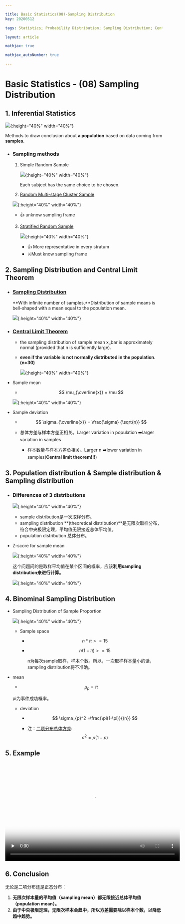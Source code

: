 ```yaml
---

title: Basic Statistics(08)-Sampling Distribution
key: 20200512

tags: Statistics; Probability Distribution; Sampling Distribution; Central Limit Theorem; Binominal Sampling Distribution;

layout: article

mathjax: true

mathjax_autoNumber: true

---
```


# Basic Statistics - (08) Sampling Distribution

<!--more-->

## 1. Inferential Statistics

![](https://suntarliarzn-1258316859.cos.ap-chongqing.myqcloud.com/social%20science/03%20Basic%20Statistics/week%205/01%20inferential%20statistics.jpg){:height="40%" width="40%"}

Methods to draw conclusion about **a population** based on data coming from **samples**.

- ### Sampling methods

  1. Simple Random Sample

     ![](https://suntarliarzn-1258316859.cos.ap-chongqing.myqcloud.com/social%20science/03%20Basic%20Statistics/week%205/02%20simple%20random%20sample.jpg){:height="40%" width="40%"}

     Each subject has the same choice to be chosen.

  2.  [Random Multi-stage Cluster Sample](https://suntarliarzn.github.io/2019/12/22/Social-Science-Quantitative-methods(05)-Sampling.html#multi-stage-cluster-sampling-%E5%A4%9A%E9%98%B6%E6%AE%B5%E6%95%B4%E4%BD%93%E6%8A%BD%E6%A0%B7)

     ![](https://suntarliarzn-1258316859.cos.ap-chongqing.myqcloud.com/social%20science/03%20Basic%20Statistics/week%205/03%20randm%20multi%20stage%20cluster.jpg){:height="40%" width="40%"}

     - :+1: unknow sampling frame

  3. [Stratified Random Sample](https://suntarliarzn.github.io/2019/12/22/Social-Science-Quantitative-methods(05)-Sampling.html#stratified-random-sampling-分层随机抽样slicing-切片)

     ![](https://suntarliarzn-1258316859.cos.ap-chongqing.myqcloud.com/social%20science/03%20Basic%20Statistics/week%205/04%20stratified%20sampling.jpg){:height="40%" width="40%"}

     - :+1: More representative in every stratum
     - :crossed_swords:Must know sampling frame 



## 2. Sampling Distribution and Central Limit Theorem

- ### [Sampling Distribution](https://suntarliarzn.github.io/2019/09/03/Khan-Academy-AP-Statistics-Basics-(1).html#14-sampling-distribution-of-the-sample-mean-样本均值的抽样分布)

  **With infinite number of samples,**Distribution of sample means is bell-shaped with a mean equal to the population mean.

  ![](https://suntarliarzn-1258316859.cos.ap-chongqing.myqcloud.com/social%20science/03%20Basic%20Statistics/week%205/05%20sampling%20distribution.jpg){:height="40%" width="40%"}

- ### [Central Limit Theorem](https://suntarliarzn.github.io/2019/09/03/Khan-Academy-AP-Statistics-Basics-(1).html#13-central-limit-theorem-中心极限定理)

  - the sampling distribution of sample mean x_bar is approximately normal (provided that n is sufficiently large).

  - **even if the variable is not normally distributed in the population.(n>30)**

    ![](https://suntarliarzn-1258316859.cos.ap-chongqing.myqcloud.com/social%20science/03%20Basic%20Statistics/week%205/06%20sample%20mean.jpg){:height="40%" width="40%"}

- Sample mean
  
  - $$
    \mu_{\overline{x}} = \mu
    $$

  
  
  
  ![](https://suntarliarzn-1258316859.cos.ap-chongqing.myqcloud.com/social%20science/03%20Basic%20Statistics/week%205/07%20mean%20example.jpg){:height="40%" width="40%"}
  
- Sample deviation
  
  - $$
    \sigma_{\overline{x}} =  \frac{\sigma} {\sqrt{n}}
  $$
  
  
  - 总体方差与样本方差正相关。Larger variation in population :arrow_right:larger variation in samples
    - 样本数量与样本方差负相关。Larger n :arrow_right:lower variation in samples(**Central limit theorem!!!**)

## 3. Population distribution & Sample distribution & Sampling distribution

- ### Differences of 3 distributions

  ![](https://suntarliarzn-1258316859.cos.ap-chongqing.myqcloud.com/social%20science/03%20Basic%20Statistics/week%205/08%203%20distributions.jpg){:height="40%" width="40%"}

  - sample distribution是一次取样分布。
  - sampling distribution **(theoretical distribution)**是无限次取样分布，符合中央极限定理，平均值无限接近总体平均值。
  - population distribution 总体分布。

- Z-score for sample mean

  ![](https://suntarliarzn-1258316859.cos.ap-chongqing.myqcloud.com/social%20science/03%20Basic%20Statistics/week%205/09%20sample%20mean.jpg){:height="40%" width="40%"}

  这个问题问的是取样平均值在某个区间的概率，应该**利用sampling distribution来进行计算。**

  ![](https://suntarliarzn-1258316859.cos.ap-chongqing.myqcloud.com/social%20science/03%20Basic%20Statistics/week%205/10%20sample%20and%20subjects.jpg){:height="40%" width="40%"}

## 4. Binominal Sampling Distribution

- Sampling Distribution of Sample Proportion

  ![](https://suntarliarzn-1258316859.cos.ap-chongqing.myqcloud.com/social%20science/03%20Basic%20Statistics/week%205/11%20sample%20proportion.jpg){:height="40%" width="40%"}

  - Sample space
    
    - $$
      n * \pi >= 15
      $$
    
    - $$
      n(1-\pi) >= 15
    $$
    
      n为每次sample取样，样本个数。所以，一次取样样本量小的话，sampling distribution将不准确。
  
- mean
  
    - $$
      \mu_p =\pi
      $$
    
    pi为事件成功概率。
    
  - deviation
    
    - $$
      \sigma_{p}^2 =\frac{\pi(1-\pi)}{{n}}
      $$
    
    - 注：[二项分布总体方差](https://suntarliarzn.github.io/2019/09/03/Khan-Academy-AP-Statistics-Basics-(1).html#16-伯努利分布bernoulli-distribution):
    $$
      \sigma^2 = p(1-p)
    $$
    

## 5. Example

<video id="video" src="https://suntarliarzn-1258316859.cos.ap-chongqing.myqcloud.com/social%20science/03%20Basic%20Statistics/week%205/507%20Example.mp4"  controls="" preload="none" width="560" height="315"  poster="https://suntarliarzn-1258316859.cos.ap-chongqing.myqcloud.com/order%20low%20to%20high.jpg">
      </video>

## 6. Conclusion

无论是二项分布还是正态分布：

1. **无限次样本量的平均值（sampling mean）都无限接近总体平均值（population mean）。**
2. **由于中央极限定理，无限次样本会趋中，所以方差需要除以样本个数，以降低趋中趋势。**